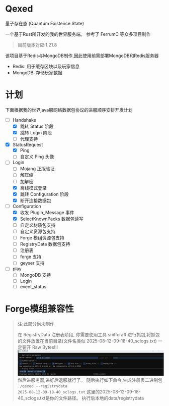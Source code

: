 # Qexed
量子存在态 (Quantum Existence State)

一个基于Rust所开发的我的世界服务端。
参考了 FerrumC 等众多项目制作
> 目前版本对应:1.21.8

该项目基于Redis与MongoDB制作,因此使用前需部署MongoDB和Redis服务器

- Redis: 用于缓存区块以及玩家信息
- MongoDB: 存储玩家数据
# 计划
下面根据我的世界java服网络数据包协议的进服顺序安排开发计划
- [ ] Handshake
    - [x] 跳转 Status 阶段
    - [x] 跳转 Login 阶段
    - [ ] 代理支持
- [x] StatusRequest
    - [x] Ping
    - [ ] 自定义 Ping 头像
- [ ] Login
    - [ ] Mojang 正版验证
    - [ ] 解压缩
    - [ ] 加解密
    - [x] 离线模式登录
    - [x] 跳转 Configuration 阶段
    - [x] 断开连接数据包
- [ ] Configuration
    - [x] 收发 Plugin_Message 事件
    - [x] SelectKnownPacks 数据包读写
    - [ ] 自定义材质包支持
    - [ ] 自定义资源包支持
    - [ ] Forge 模组资源包支持
    - [ ] RegistryData 数据包支持
    - [ ] 注册表
    - [ ] forge 支持
    - [ ] geyser 支持
- [ ] play
    - [ ] MongoDB 支持
    - [ ] Login 
    - [ ] event_status 

# Forge模组兼容性
> 注:此部分尚未制作
>
> 在 RegistryData 注册表阶段,
你需要使用工具 sniffcraft 进行抓包,将抓包的文件放置在当前目录(文件名类似 2025-08-12-09-18-40_sclogs.txt)
一定要开 Raw Bytes!!!
![alt text](doc/readme1.png)
然后进服务器,进好后退服就行了。
随后执行如下命令,生成注册表二进制包
<code>./qexed --registrydata 2025-08-12-09-18-40_sclogs.txt</code>
这里的2025-08-12-09-18-40_sclogs.txt是你的文件路径。
执行后本地的data/registrydata 